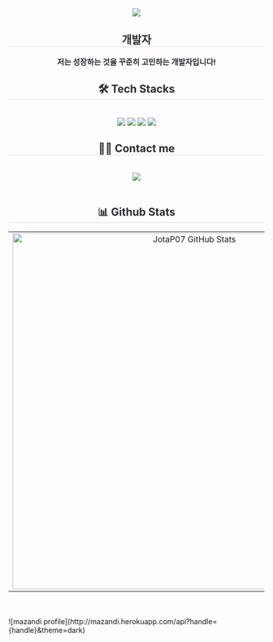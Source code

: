
<div align= "center">
    <img src="https://capsule-render.vercel.app/api?type=waving&color=00f58b&height=200&text=Hello!!%20&animation=&fontColor=ffffff&fontSize=70" />
</div>
<div align= "center"> 
    <h2 style="border-bottom: 1px solid #d8dee4; color: #282d33;"> 개발자 </h2>  
    <div style="font-weight: 700; font-size: 15px; text-align: center; color: #282d33;"> 저는 성장하는 것을 꾸준히 고민하는 개발자입니다! </div> 
</div>
<div align= "center">
    <h2 style="border-bottom: 1px solid #d8dee4; color: #282d33;"> 🛠️ Tech Stacks </h2> <br> 
    <div style="margin: 0 auto; text-align: center;" align= "center">
        <img src="https://img.shields.io/badge/React-61DAFB?style=for-the-badge&logo=React&logoColor=white">
        <img src="https://img.shields.io/badge/Java-007396?style=for-the-badge&logo=Java&logoColor=white">
        <img src="https://img.shields.io/badge/Javascript-F7DF1E?style=for-the-badge&logo=Javascript&logoColor=white">
        <img src="https://img.shields.io/badge/Github-181717?style=for-the-badge&logo=Github&logoColor=white">
    </div>
</div>
<div align= "center">
    <h2 style="border-bottom: 1px solid #d8dee4; color: #282d33;"> 🧑‍💻 Contact me </h2> <br> 
    <div align= "center">
        <a href=https://book1704.tistory.com/> <img src="https://img.shields.io/badge/Tistory-000000?style=for-the-badge&logo=Tistory&logoColor=white&link=https://book1704.tistory.com/"> </a>
    </div>  <br> 
    <div align= "center">  </div> 
</div>
<div align= "center"> 
    <h2 style="border-bottom: 1px solid #d8dee4; color: #282d33;">
    📊 Github Stats </h2>
    <p align="center">
    <table align="center">
        <tr border="none">
            <td align="center">
                <img src="https://github-readme-stats.vercel.app/api?username=june1704&show_icons=true&count_private=true&bg_color=00000000&title_color=8A2BE2&text_color=cfcfcf&icon_color=8A2BE2&hide_border=true" alt="JotaP07 GitHub Stats" width = 700px />
            </td>
            <td align="center">
                <img src="https://github-readme-stats.vercel.app/api/top-langs/?username=june1704&langs_count=7&bg_color=00000000&title_color=8A2BE2&text_color=cfcfcf&icon_color=8A2BE2&hide_border=true" alt="JotaP07 Top Languages" width = 500px />
            </td>
        </tr>
    </table>
</div> 
<br><br>
![mazandi profile](http://mazandi.herokuapp.com/api?handle={handle}&theme=dark)
